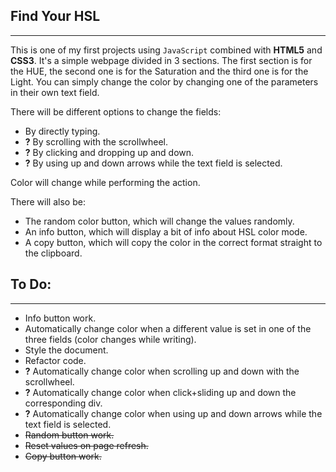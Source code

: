 ## Find Your HSL

---

This is one of my first projects using `JavaScript` combined with **HTML5** and **CSS3**.
It's a simple webpage divided in 3 sections.
The first section is for the HUE, the second one is for the Saturation and the third one is for the Light.
You can simply change the color by changing one of the parameters in their own text field.

There will be different options to change the fields:

-   By directly typing.
-   **?** By scrolling with the scrollwheel.
-   **?** By clicking and dropping up and down.
-   **?** By using up and down arrows while the text field is selected.

Color will change while performing the action.

There will also be:

-   The random color button, which will change the values randomly.
-   An info button, which will display a bit of info about HSL color mode.
-   A copy button, which will copy the color in the correct format straight to the clipboard.

## To Do:

---

-   Info button work.
-   Automatically change color when a different value is set in one of the three fields (color changes while writing).
-   Style the document.
-   Refactor code.
-   **?** Automatically change color when scrolling up and down with the scrollwheel.
-   **?** Automatically change color when click+sliding up and down the corresponding div.
-   **?** Automatically change color when using up and down arrows while the text field is selected.
-   ~~Random button work.~~
-   ~~Reset values on page refresh.~~
-   ~~Copy button work.~~

